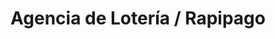 ---
title: "Agencia de Lotería / Rapipago"
url: /concordia/agencia-de-loteria-rapipago/
shop: Lotterie
---